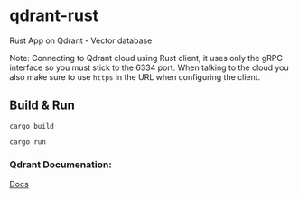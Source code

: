 # qdrant-rust
Rust App on Qdrant - Vector database

Note: Connecting to Qdrant cloud using Rust client, it uses only the gRPC interface so you must stick to the 6334 port.
When talking to the cloud you also make sure to use ```https``` in the URL when configuring the client.


## Build & Run 
```cargo build```

```cargo run```

### Qdrant Documenation:
[Docs](https://qdrant.tech/documentation/)
